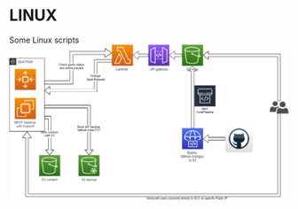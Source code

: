 # LINUX
Some Linux scripts
![Minecraft diagram 01](https://github.com/wojtekkubiak/LINUX/blob/main/pictures/MinecraftServer.png)
